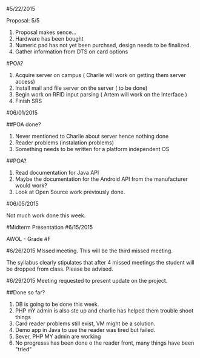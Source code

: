 #5/22/2015

Proposal:
5/5

1. Proposal makes sence...
2. Hardware has been bought
3. Numeric pad has not yet been purchsed, design needs to be finalized.
4. Gather information from DTS on card options

#POA?

1. Acquire server on campus ( Charlie will work on getting them server access)
2. Install mail and file server on the server ( to be done)
3. Begin work on RFID input parsing ( Artem will work on the Interface )
4. Finish SRS

#06/01/2015

##POA done?

1. Never mentioned to Charlie about server hence nothing done
2. Reader problems (instalation problems)
3. Something needs to be written for a platform independent OS


##POA?

1. Read documentation for Java API
2. Maybe the documentation for the Android API from the manufacturer would work?
3. Look at Open Source work previously done.

#06/05/2015

Not much work done this week.

#Midterm Presentation
#6/15/2015

AWOL - Grade #F

#6/26/2015
MIssed meeting. This will be the third missed meeting.

The syllabus clearly stipulates that after 4 missed meetings the student will be dropped from class. Please be advised.

#6/29/2015
Meeting requested to present update on the project.

##Done so far?

1. DB is going to be done this week.
2. PHP mY admin is also ste up and charlie has helped them trouble shoot things
3. Card reader problems still exist, VM might be a solution.
4. Demo app in Java to use the reader was tired but failed.
5. Sever, PHP MY admin are working
6. No progresss has been done o the reader front, many things have been "tried"






